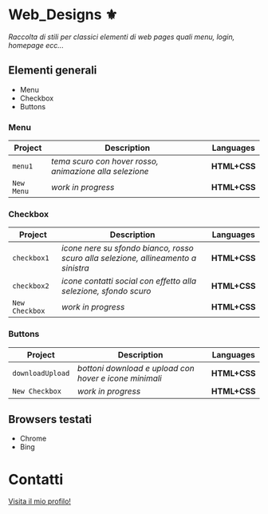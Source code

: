 # Web_Designs ⚜
_Raccolta di stili per classici elementi di web pages quali menu, login, homepage ecc..._
## Elementi generali
* Menu
* Checkbox
* Buttons
### Menu
| Project       | Description   | Languages|
| ------------- | ------------- | ------------- | 
| `menu1` | _tema scuro con hover rosso, animazione alla selezione_  | **HTML+CSS**
| `New Menu` | _work in progress_  | **HTML+CSS**|

### Checkbox
| Project       | Description   | Languages|
| ------------- | ------------- | ------------- | 
| `checkbox1` | _icone nere su sfondo bianco, rosso scuro alla selezione, allineamento a sinistra_  | **HTML+CSS**|
| `checkbox2` | _icone contatti social con effetto alla selezione, sfondo scuro_  | **HTML+CSS**|
| `New Checkbox` | _work in progress_  | **HTML+CSS**|

### Buttons
| Project       | Description   | Languages|
| ------------- | ------------- | ------------- | 
| `downloadUpload` | _bottoni download e upload con hover e icone minimali_  | **HTML+CSS**|
| `New Checkbox` | _work in progress_  | **HTML+CSS**|

## Browsers testati
* Chrome
* Bing

# Contatti

[Visita il mio profilo!](https://github.com/FrancescoCt)
